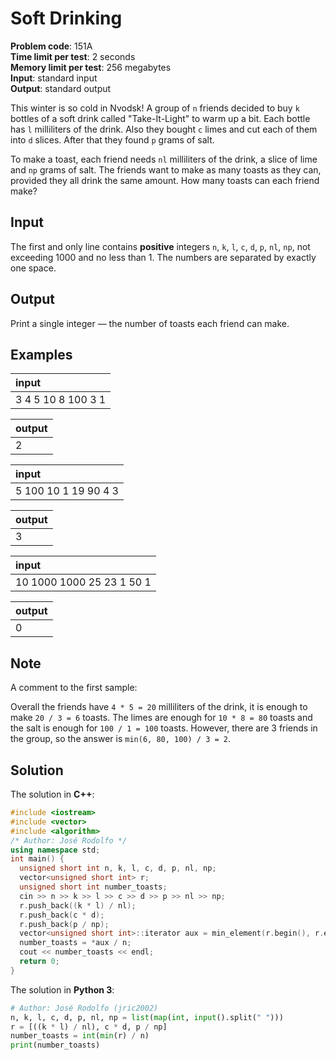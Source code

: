 # Soft Drinking
**Problem code**: 151A  
**Time limit per test**: 2 seconds  
**Memory limit per test**: 256 megabytes  
**Input**: standard input  
**Output**: standard output  

This winter is so cold in Nvodsk! A group of `n` friends decided to buy `k` bottles of a soft drink called "Take-It-Light" to warm up a bit. Each bottle has `l` milliliters of the drink. Also they bought `c` limes and cut each of them into `d` slices. After that they found `p` grams of salt.

To make a toast, each friend needs `nl` milliliters of the drink, a slice of lime and `np` grams of salt. The friends want to make as many toasts as they can, provided they all drink the same amount. How many toasts can each friend make?

## Input
The first and only line contains **positive** integers `n`, `k`, `l`, `c`, `d`, `p`, `nl`, `np`, not exceeding 1000 and no less than 1. The numbers are separated by exactly one space.

## Output
Print a single integer — the number of toasts each friend can make.

## Examples
| input |
| :--- |
| 3 4 5 10 8 100 3 1 |

| output |
| :--- |
| 2 |

| input |
| :--- |
| 5 100 10 1 19 90 4 3 |

| output |
| :--- |
| 3 |

| input |
| :--- |
| 10 1000 1000 25 23 1 50 1 |

| output |
| :--- |
| 0 |

## Note
A comment to the first sample:

Overall the friends have `4 * 5 = 20` milliliters of the drink, it is enough to make `20 / 3 = 6` toasts. The limes are enough for `10 * 8 = 80` toasts and the salt is enough for `100 / 1 = 100` toasts. However, there are 3 friends in the group, so the answer is `min(6, 80, 100) / 3 = 2`.

## Solution
The solution in **C++**:
```cpp
#include <iostream>
#include <vector>
#include <algorithm>
/* Author: José Rodolfo */
using namespace std;
int main() {
  unsigned short int n, k, l, c, d, p, nl, np;
  vector<unsigned short int> r;
  unsigned short int number_toasts;
  cin >> n >> k >> l >> c >> d >> p >> nl >> np;
  r.push_back((k * l) / nl);
  r.push_back(c * d);
  r.push_back(p / np);
  vector<unsigned short int>::iterator aux = min_element(r.begin(), r.end());
  number_toasts = *aux / n;
  cout << number_toasts << endl;
  return 0;
}
```

The solution in **Python 3**:
```python
# Author: José Rodolfo (jric2002)
n, k, l, c, d, p, nl, np = list(map(int, input().split(" ")))
r = [((k * l) / nl), c * d, p / np]
number_toasts = int(min(r) / n)
print(number_toasts)
```
